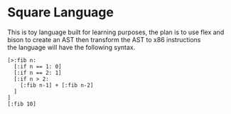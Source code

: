 # Square Language 

This is toy language built for learning purposes, the plan is to use flex and bison
to create an AST then transform the AST to x86 instructions  
the language will have the following syntax.

```
[>:fib n:
  [:if n == 1: 0]
  [:if n == 2: 1]
  [:if n > 2: 
    [:fib n-1] + [:fib n-2]
  ]
]
[:fib 10]
```

